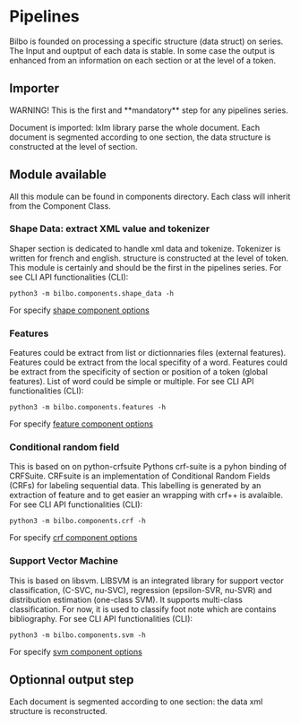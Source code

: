 # Pipelines

Bilbo is founded on processing a specific structure (data struct) on series.
The Input and ouptput of each data is stable. In some case the output is enhanced from an 
information on each section or at the level of a token.



## Importer

<aside class="warning">
   WARNING!
   This is the first and **mandatory** step for any pipelines series.
</aside>

Document is imported: lxlm library parse the whole document. 
Each document is segmented according to one section, the data structure is constructed at the level of section.


## Module available

All this module can be found in components directory. Each class will inherit from the Component Class.  

### Shape Data: extract XML value and tokenizer

Shaper section is dedicated to handle xml data and tokenize. Tokenizer is written for french and english. structure is constructed at the level of token.
This module is certainly and should be the first in the pipelines series.
For see CLI API functionalities (CLI):

```
python3 -m bilbo.components.shape_data -h
```
For specify [shape component options](../configuration/options.html#shaper)




### Features
Features could be extract from list or dictionnaries files (external features). 
Features could be extract from the local specifity of a word.
Features could be extract from  the specificity of section or position of a token (global features).  List of word could be simple or multiple. 
For see CLI API functionalities (CLI):

```
python3 -m bilbo.components.features -h
```
For specify [feature component options](../configuration/options.html#features)

### Conditional random field
This is based on on python-crfsuite Pythons crf-suite is a pyhon binding of CRFSuite. CRFsuite is an implementation of Conditional Random Fields (CRFs) for
labeling sequential data.
This labelling is generated by an extraction of feature and to get easier an wrapping with crf++ is avalaible.
For see CLI API functionalities (CLI):

```
python3 -m bilbo.components.crf -h
```
For specify [crf component options](../configuration/options.html#crf)




### Support Vector Machine
This is based on libsvm. LIBSVM is an integrated library for support vector classification, (C-SVC, nu-SVC), regression (epsilon-SVR, nu-SVR) and distribution estimation (one-class SVM). It supports multi-class classification. 
For now, it is used to classify foot note which are contains bibliography.
For see CLI API functionalities (CLI):
```
python3 -m bilbo.components.svm -h
```
For specify [svm component options](../configuration/options.html#svm)

## Optionnal output step

Each document is segmented according to one section: the data xml structure is reconstructed. 

